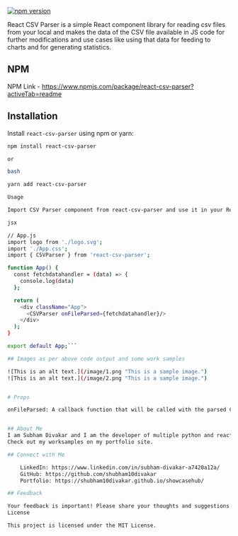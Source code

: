 
[![npm version](https://badge.fury.io/js/react-csv-parser.svg)](https://badge.fury.io/js/react-csv-parser)

React CSV Parser is a simple React component library for reading csv files from your local and makes the data of the CSV file available in JS code for further modifications and use cases like using that data for feeding to charts and for generating statistics.
## NPM 
NPM Link - https://www.npmjs.com/package/react-csv-parser?activeTab=readme

## Installation

Install `react-csv-parser` using npm or yarn:

```bash
npm install react-csv-parser

or

bash

yarn add react-csv-parser

Usage

Import CSV Parser component from react-csv-parser and use it in your React application:

jsx

// App.js
import logo from './logo.svg';
import './App.css';
import { CSVParser } from 'react-csv-parser';

function App() {
  const fetchdatahandler = (data) => {
    console.log(data)
  };

  return (
    <div className="App">
      <CSVParser onFileParsed={fetchdatahandler}/>
    </div>
  );
}

export default App;```

## Images as per above code output and some work samples

![This is an alt text.](/image/1.png "This is a sample image.")
![This is an alt text.](/image/2.png "This is a sample image.")


# Props

onFileParsed: A callback function that will be called with the parsed CSV data.


## About Me
I am Subham Divakar and I am the developer of multiple python and react libraries.
Check out my worksamples on my portfolio site.

## Connect with Me

    LinkedIn: https://www.linkedin.com/in/subham-divakar-a7420a12a/
    GitHub: https://github.com/shubham10divakar
    Portfolio: https://shubham10divakar.github.io/showcasehub/

## Feedback

Your feedback is important! Please share your thoughts and suggestions.
License

This project is licensed under the MIT License.

